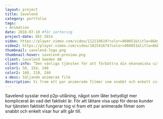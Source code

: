 ```yaml
---
layout: project
title: Savelend
category: portfolio
tags:
- Animation
date: 2016-07-10 #för sortering
project-date: Okt 2014
video: https://player.vimeo.com/video/112219619?color=960051&title=0&byline=0&portrait=0
video2: https://player.vimeo.com/video/182541674?color=960051&title=0&byline=0&portrait=0
thumbnail: savelend-logo.png
thumbnail-hover: savelend-preview.png
client: Savelend Sweden AB
client-info: ”Den vänliga tjänsten för att förbättra din ekonomiska situation, både för dig med tillfälligt behov av pengar och för dig med överskott”
color1: 50, 154, 240
color2: 168, 210, 240
s-desc: Säljande animerad film
description: Vi fram ett par animerade filmer som snabbt och enkelt visar hur allt går till.
---
```

Savelend sysslar med p2p-utlåning, något som låter betydligt mer komplicerat än vad det faktiskt är. För att lättare visa upp för deras kunder hur tjänsten faktiskt fungerar tog vi fram ett par animerade filmer som snabbt och enkelt visar hur allt går till.